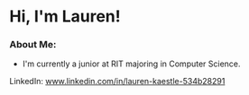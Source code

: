 # Hi, I'm Lauren!

### About Me:
- I'm currently a junior at RIT majoring in Computer Science.

LinkedIn: www.linkedin.com/in/lauren-kaestle-534b28291
